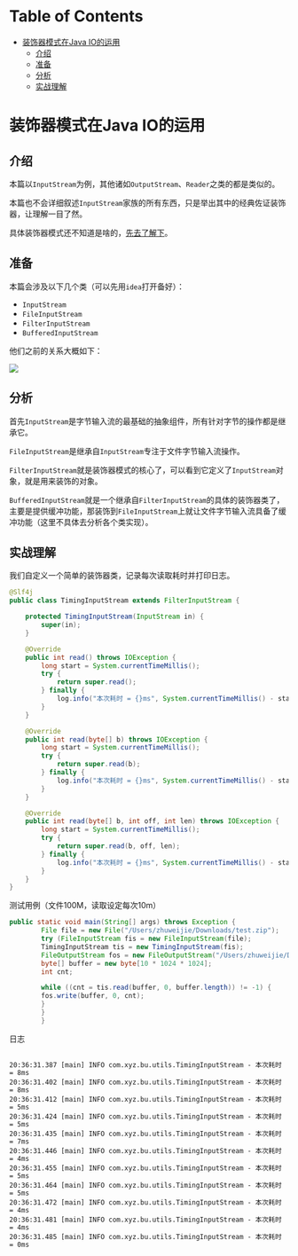 # Table of Contents

* [装饰器模式在Java IO的运用](#装饰器模式在java-io的运用)
    * [介绍](#介绍)
    * [准备](#准备)
    * [分析](#分析)
    * [实战理解](#实战理解)


# 装饰器模式在Java IO的运用


## 介绍

本篇以`InputStream`为例，其他诸如`OutputStream`、`Reader`之类的都是类似的。

本篇也不会详细叙述`InputStream`家族的所有东西，只是举出其中的经典佐证装饰器，让理解一目了然。

具体装饰器模式还不知道是啥的，[先去了解下](https://www.runoob.com/design-pattern/decorator-pattern.html)。


## 准备

本篇会涉及以下几个类（可以先用`idea`打开备好）：

- `InputStream`
- `FileInputStream`
- `FilterInputStream`
- `BufferedInputStream`

他们之前的关系大概如下：

![](http://img.yelizi.top/83891475-7eca-4f18-a352-f3de6ab5cd37.jpg$xyz)


## 分析

首先`InputStream`是字节输入流的最基础的抽象组件，所有针对字节的操作都是继承它。

`FileInputStream`是继承自`InputStream`专注于文件字节输入流操作。


`FilterInputStream`就是装饰器模式的核心了，可以看到它定义了`InputStream`对象，就是用来装饰的对象。


`BufferedInputStream`就是一个继承自`FilterInputStream`的具体的装饰器类了，主要是提供缓冲功能，那装饰到`FileInputStream`上就让文件字节输入流具备了缓冲功能（这里不具体去分析各个类实现）。


## 实战理解

我们自定义一个简单的装饰器类，记录每次读取耗时并打印日志。

```java
@Slf4j
public class TimingInputStream extends FilterInputStream {

    protected TimingInputStream(InputStream in) {
        super(in);
    }

    @Override
    public int read() throws IOException {
        long start = System.currentTimeMillis();
        try {
            return super.read();
        } finally {
            log.info("本次耗时 = {}ms", System.currentTimeMillis() - start);
        }
    }

    @Override
    public int read(byte[] b) throws IOException {
        long start = System.currentTimeMillis();
        try {
            return super.read(b);
        } finally {
            log.info("本次耗时 = {}ms", System.currentTimeMillis() - start);
        }
    }

    @Override
    public int read(byte[] b, int off, int len) throws IOException {
        long start = System.currentTimeMillis();
        try {
            return super.read(b, off, len);
        } finally {
            log.info("本次耗时 = {}ms", System.currentTimeMillis() - start);
        }
    }
}
```

测试用例（文件100M，读取设定每次10m）

```java
public static void main(String[] args) throws Exception {
        File file = new File("/Users/zhuweijie/Downloads/test.zip");
        try (FileInputStream fis = new FileInputStream(file);
        TimingInputStream tis = new TimingInputStream(fis);
        FileOutputStream fos = new FileOutputStream("/Users/zhuweijie/Downloads/test_copy.zip")) {
        byte[] buffer = new byte[10 * 1024 * 1024];
        int cnt;

        while ((cnt = tis.read(buffer, 0, buffer.length)) != -1) {
        fos.write(buffer, 0, cnt);
        }
        }
        }
```

日志

```

20:36:31.387 [main] INFO com.xyz.bu.utils.TimingInputStream - 本次耗时 = 8ms
20:36:31.402 [main] INFO com.xyz.bu.utils.TimingInputStream - 本次耗时 = 8ms
20:36:31.412 [main] INFO com.xyz.bu.utils.TimingInputStream - 本次耗时 = 5ms
20:36:31.424 [main] INFO com.xyz.bu.utils.TimingInputStream - 本次耗时 = 5ms
20:36:31.435 [main] INFO com.xyz.bu.utils.TimingInputStream - 本次耗时 = 7ms
20:36:31.446 [main] INFO com.xyz.bu.utils.TimingInputStream - 本次耗时 = 4ms
20:36:31.455 [main] INFO com.xyz.bu.utils.TimingInputStream - 本次耗时 = 5ms
20:36:31.464 [main] INFO com.xyz.bu.utils.TimingInputStream - 本次耗时 = 5ms
20:36:31.472 [main] INFO com.xyz.bu.utils.TimingInputStream - 本次耗时 = 4ms
20:36:31.481 [main] INFO com.xyz.bu.utils.TimingInputStream - 本次耗时 = 4ms
20:36:31.485 [main] INFO com.xyz.bu.utils.TimingInputStream - 本次耗时 = 0ms
```